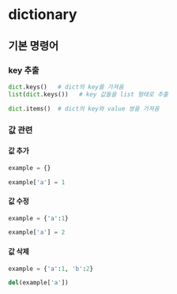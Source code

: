 # dictionary

## 기본 명령어

### key 추출

```python
dict.keys()	  # dict의 key를 가져옴
list(dict.keys())	# key 값들을 list 형태로 추출
```

```python
dict.items()  # dict의 key와 value 쌍을 가져옴
```

### 값 관련

#### 값 추가

```python
example = {}

example['a'] = 1
```

#### 값 수정

```python
example = {'a':1}

example['a'] = 2
```

#### 값 삭제

```python
example = {'a':1, 'b':2}

del(example['a'])
```



